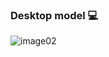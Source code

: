 ### Desktop model 💻
![image02](https://github.com/user-attachments/assets/0a814165-d5ab-463f-9bf2-97fba0a02aac)
